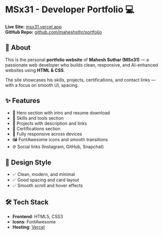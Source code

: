 # MSx31 - Developer Portfolio 💻

**Live Site:** [msx31.vercel.app](https://msx31.vercel.app)  
**GitHub Repo:** [github.com/maheshsthr/portfolio](https://github.com/maheshsthr/portfolio)

## 🧭 About

This is the personal **portfolio website** of **Mahesh Suthar (MSx31)** — a passionate web developer who builds clean, responsive, and AI-enhanced websites using **HTML & CSS**.

The site showcases his skills, projects, certifications, and contact links — with a focus on smooth UI, spacing.

## ✨ Features

- 🎯 Hero section with intro and resume download  
- 🧠 Skills and tools section  
- 📂 Projects with description and links  
- 📜 Certifications section   
- 📱 Fully responsive across devices  
- 🖼️ FontAwesome icons and smooth transitions  
- 🌐 Social links (Instagram, GitHub, Snapchat)  

## 🎨 Design Style

- ✅ Clean, modern, and minimal    
- ✅ Good spacing and card layout  
- ✅ Smooth scroll and hover effects

## 🛠️ Tech Stack

- **Frontend**: HTML5, CSS3  
- **Icons**: FontAwesome  
- **Hosting**: [Vercel](https://vercel.com)
